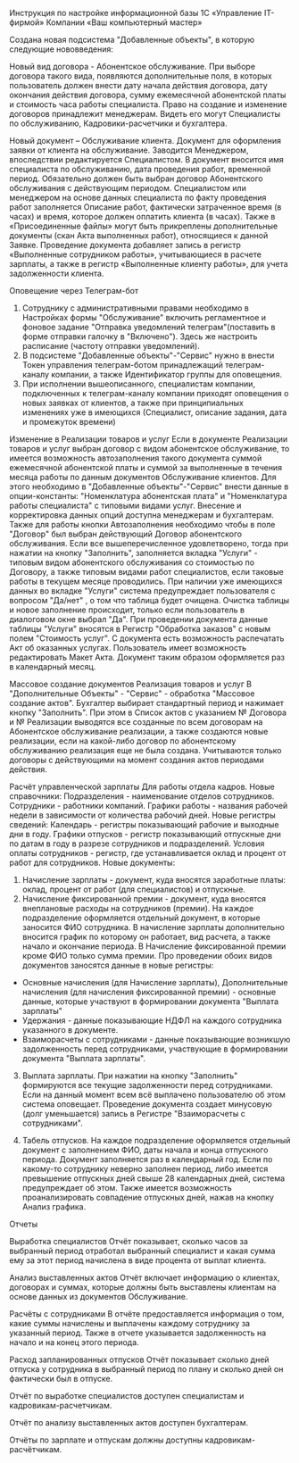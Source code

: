 Инструкция по настройке информационной базы 1С «Управление IT-фирмой» 
Компании «Ваш компьютерный мастер»

Создана новая подсистема "Добавленные объекты", в которую следующие нововведения:  

Новый вид договора - Абонентское обслуживание. 
При выборе договора такого вида, появляются дополнительные поля, в которых пользователь должен внести дату начала действия договора, дату окончания действия договора, сумму ежемесячной абонентской платы и стоимость часа работы специалиста. Право на создание и изменение договоров принадлежит менеджерам. Видеть его могут Специалисты по обслуживанию, Кадровики-расчетчики и бухгалтера. 

Новый документ – Обслуживание клиента. 
Документ для оформления заявки от клиента на обслуживание. Заводится Менеджером, впоследствии редактируется Специалистом. В документ вносится имя специалиста по обслуживанию, дата проведения работ, временной период. Обязательно должен быть выбран договор Абонентского обслуживания с действующим периодом. 
Специалистом или менеджером на основе данных специалиста по факту проведения работ заполняется Описание работ, фактически затраченное время (в часах) и время, которое должен оплатить клиента (в часах). Также в «Присоединенные файлы» могут быть прикреплены дополнительные документы (скан Акта выполненных работ), относящиеся к данной Заявке. Проведение документа добавляет запись в регистр «Выполненные сотрудником работы», учитывающиеся в расчете зарплаты, а также в регистр «Выполненные клиенту работы», для учета задолженности клиента.  

Оповещение через Телеграм-бот
1. Сотруднику с административными правами необходимо в Настройках формы "Обслуживание" включить регламентное и фоновое задание "Отправка уведомлений телеграм"(поставить в форме отправки галочку в "Включено"). Здесь же настроить расписание (частоту отправки уведомлений). 
2. В подсистеме "Добавленные объекты"-"Сервис" нужно в внести Токен управления телеграм-ботом принадлежащий телеграм-каналу компании, а также Идентификатор группы для оповещения. 
3. При исполнении вышеописанного, специалистам компании, подключенных к телеграм-каналу компании приходят оповещения о новых заявках от клиентов, а также при принципиальных изменениях уже в имеющихся (Специалист, описание задания, дата и промежуток времени) 

Изменение в Реализации товаров и услуг
Если в документе Реализации товаров и услуг выбран договор с видом абонентское обслуживание, то имеется возможность автозаполнения такого документа суммой ежемесячной абонентской платы и суммой за выполненные в течения месяца работы по данным документов Обслуживание клиентов. 
Для этого необходимо в "Добавленные объекты"-"Сервис" внести данные в опции-константы: "Номенклатура абонентская плата" и "Номенклатура работы специалиста" с типовыми видами услуг. Внесение и корректировка данных опций доступна менеджерам и бухгалтерам. 
Также для работы кнопки Автозаполнения необходимо чтобы в поле "Договор" был выбран действующий Договор абонентского обслуживания. 
Если все вышеперечисленное удовлетворено, тогда при нажатии на кнопку "Заполнить", заполняется вкладка "Услуги" - типовым видом абонентского обслуживания со стоимостью по Договору, а также типовым видами работ специалистов, если таковые работы в текущем месяце проводились. 
При наличии уже имеющихся данных во вкладке "Услуги" система предупреждает пользователя с вопросом "Да/нет" , о том что таблица будет очищена. Очистка таблицы и новое заполнение происходит, только если пользователь в диалоговом окне выбрал "Да". 
При проведении документа данные таблицы "Услуги" вносятся в Регистр "Обработка заказов" с новым полем "Стоимость услуг". 
С документа есть возможность распечатать Акт об оказанных услугах. Пользователь имеет возможность редактировать Макет Акта. 
Документ таким образом оформляется раз в календарный месяц. 

Массовое создание документов Реализация товаров и услуг
В "Дополнительные Объекты" - "Сервис" - обработка "Массовое создание актов". Бухгалтер выбирает стандартный период и нажимает кнопку "Заполнить". При этом в Список актов с указанием № Договора и № Реализации выводятся все созданные по всем договорам на Абонентское обслуживание реализации, а также создаются новые реализации, если на какой-либо договор по абонентскому обслуживанию реализация еще не была создана. Учитываются только договоры с действующими на момент создания актов периодами действия. 

Расчёт управленческой зарплаты
Для работы отдела кадров. Новые справочники: 
Подразделения - наименование отделов сотрудников. 
Сотрудники - работники компаний. 
Графики работы - названия рабочей недели в зависимости от количества рабочий дней. 
Новые регистры сведений: Календарь - регистры показывающий рабочие и выходные дни в году. Графики отпусков - регистр показывающий отпускные дни по датам в году в разрезе сотрудников и подразделений. Условия оплаты сотрудников - регистр, где устанавливается оклад и процент от работ для сотрудников. 
Новые документы: 
1. Начисление зарплаты - документ, куда вносятся заработные платы: оклад, процент от работ (для специалистов) и отпускные. 
2. Начисление фиксированной премии - документ, куда вносятся внеплановые расходы на сотрудников (премии). На каждое подразделение оформляется отдельный документ, в которые заносится ФИО сотрудника. В начисление зарплаты дополнительно вносится график по которому он работает, вид расчета, а также начало и окончание периода. В Начисление фиксированной премии кроме ФИО только сумма премии. 
Про проведении обоих видов документов заносятся данные в новые регистры: 
- Основные начисления (для Начисление зарплаты), Дополнительные начисления (для начисления фиксированной премии) - основные данные, которые участвуют в формировании документа "Выплата зарплаты" 
- Удержания - данные показывающие НДФЛ на каждого сотрудника указанного в документе. 
- Взаиморасчеты с сотрудниками - данные показывающие возникшую задолженность перед сотрудниками, участвующие в формировании документа "Выплата зарплаты". 

3. Выплата зарплаты. При нажатии на кнопку "Заполнить" формируются все текущие задолженности перед сотрудниками. Если на данный момент всем всё выплачено пользователю об этом система оповещает. Проведение документа создает минусовую (долг уменьшается) запись в Регистре "Взаиморасчеты с сотрудниками". 

4. Табель отпусков. На каждое подразделение оформляется отдельный документ с заполнением ФИО, даты начала и конца отпускного периода. Документ заполняется раз в календарный год. Если по какому-то сотруднику неверно заполнен период, либо имеется превышение отпускных дней свыше 28 календарных дней, система предупреждает об этом.
Также имеется возможность проанализировать совпадение отпускных дней, нажав на кнопку Анализ графика. 

Отчеты

Выработка специалистов
Отчёт показывает, сколько часов за выбранный период отработал выбранный специалист и какая сумма ему за этот период начислена в виде процента от выплат клиента.

Анализ выставленных актов
Отчёт включает информацию о клиентах, договорах и суммах, которые должны быть выставлены клиентам на основе данных из документов Обслуживание. 

Расчёты с сотрудниками
В отчёте предоставляется информация о том, какие суммы начислены и выплачены каждому сотруднику за указанный период. Также в отчете указывается задолженность на начало и на конец этого периода.

Расход запланированных отпусков
Отчёт показывает сколько дней отпуска у сотрудника в выбранный период по плану и сколько дней он фактически был в отпуске.

Отчёт по выработке специалистов доступен специалистам и кадровикам-расчетчикам.

Отчёт по анализу выставленных актов доступен бухгалтерам.

Отчёты по зарплате и отпускам должны доступны кадровикам-расчётчикам.
